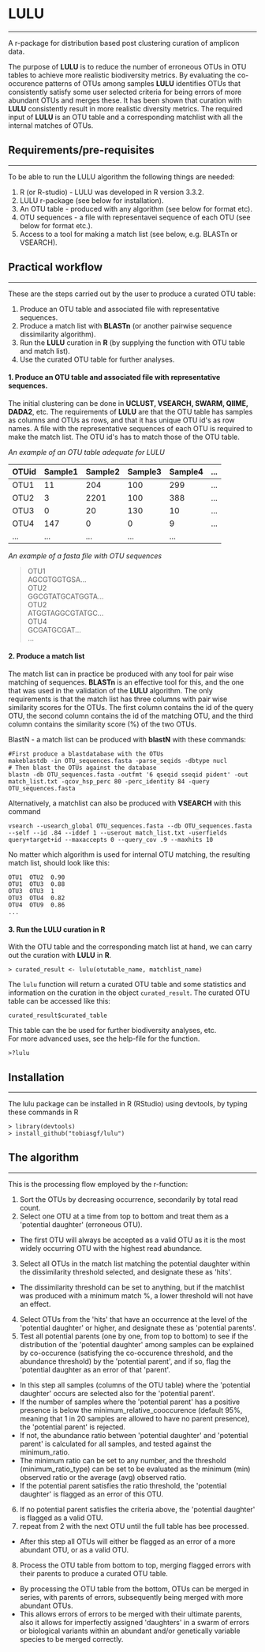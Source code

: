 # LULU
___
A r-package for distribution based post clustering curation of amplicon data.

The purpose of **LULU** is to reduce the number of erroneous OTUs in OTU tables to achieve more realistic biodiversity metrics. By evaluating the co-occurence patterns of OTUs among samples **LULU** identifies OTUs that consistently satisfy some user selected criteria for being errors of more abundant OTUs and merges these. It has been shown that curation with **LULU** consistently result in more realistic diversity metrics. The required input of **LULU** is an OTU table and a corresponding matchlist with all the internal matches of OTUs.   

## Requirements/pre-requisites
___
To be able to run the LULU algorithm the following things are needed:  
1. R (or R-studio) - LULU was developed in R version 3.3.2.  
2. LULU r-package (see below for installation).  
3. An OTU table - produced with any algorithm (see below for format etc).  
4. OTU sequences - a file with representavei sequence of each OTU (see below for format etc.).    
5. Access to a tool for making a match list (see below, e.g. BLASTn or VSEARCH).  

## Practical workflow
___
These are the steps carried out by the user to produce a curated OTU table:  
1. Produce an OTU table and associated file with representative sequences.    
2. Produce a match list with **BLASTn** (or another pairwise sequence dissimilarity algorithm).  
3. Run the **LULU** curation in **R** (by supplying the function with OTU table and match list).  
4. Use the curated OTU table for further analyses.  

#### 1. Produce an OTU table and associated file with representative sequences.    
The initial clustering can be done in **UCLUST, VSEARCH, SWARM, QIIME, DADA2**, etc. The requirements of **LULU** are that the OTU table has samples as columns and OTUs as rows, and that it has unique OTU id's as row names. A file with the representative sequences of each OTU is required to make the match list. The OTU id's has to match those of the OTU table.  

*An example of an OTU table adequate for LULU*  

OTUid|Sample1|Sample2|Sample3|Sample4|...  
--- | --- | --- | --- | ---  | ---
OTU1|11|204|100|299|...   
OTU2|3|2201|100|388|...   
OTU3|0|20|130|10|...   
OTU4|147|0|0|9|...  
...|...|...|...|...

*An example of a fasta file with OTU sequences*  
>OTU1  
AGCGTGGTGSA...  
>OTU2  
GGCGTATGCATGGTA...  
>OTU2  
ATGGTAGGCGTATGC...  
>OTU4  
GCGATGCGAT...  
...  

#### 2. Produce a match list  
The match list can in practice be produced with any tool for pair wise matching of sequences. **BLASTn** is an effective tool for this, and the one that was used in the validation of the **LULU** algorithm. The only requirements is that the match list has three columns with pair wise similarity scores for the OTUs. The first column contains the id of the query OTU, the second column contains the id of the matching OTU, and the third column contains the similarity score (%) of the two OTUs.  

BlastN - a match list can be produced with **blastN** with these commands:  
```
#First produce a blastdatabase with the OTUs
makeblastdb -in OTU_sequences.fasta -parse_seqids -dbtype nucl
# Then blast the OTUs against the database
blastn -db OTU_sequences.fasta -outfmt '6 qseqid sseqid pident' -out match_list.txt -qcov_hsp_perc 80 -perc_identity 84 -query OTU_sequences.fasta
```

Alternatively, a matchlist can also be produced with **VSEARCH** with this command
```
vsearch --usearch_global OTU_sequences.fasta --db OTU_sequences.fasta --self --id .84 --iddef 1 --userout match_list.txt -userfields query+target+id --maxaccepts 0 --query_cov .9 --maxhits 10
```

No matter which algorithm is used for internal OTU matching, the resulting match list, should look like this:
```
OTU1  OTU2  0.90
OTU1  OTU3  0.88
OTU3  OTU3  1
OTU3  OTU4  0.82
OTU4  OTU9  0.86
...
```

#### 3. Run the LULU curation in R
With the OTU table and the corresponding match list at hand, we can carry out the curation with **LULU** in **R**.
```
> curated_result <- lulu(otutable_name, matchlist_name)
```
The `lulu` function will return a curated OTU table and some statistics and information on the curation in the object `curated_result`. The curated OTU table can be accessed like this:
```
curated_result$curated_table
```
This table can the be used for further biodiversity analyses, etc.  
For more advanced uses, see the help-file for the function.  
```
>?lulu  
```

## Installation
___
The lulu package can be installed in R (RStudio) using devtools, by typing these commands in R
```
> library(devtools)
> install_github("tobiasgf/lulu")  
```

## The algorithm
___
This is the processing flow employed by the r-function:  
1. Sort the OTUs by decreasing occurrence, secondarily by total read count.  
2. Select one OTU at a time from top to bottom and treat them as a 'potential daughter' (erroneous OTU).  
  - The first OTU will always be accepted as a valid OTU as it is the most widely occurring OTU with the highest read abundance.  
3. Select all OTUs in the match list matching the potential daughter within the dissimilarity threshold selected, and designate these as 'hits'.  
  - The dissimilarity threshold can be set to anything, but if the matchlist was produced with a minimum match %, a lower threshold will not have an effect.  
4. Select OTUs from the 'hits' that have an occurrence at the level of the 'potential daughter' or higher, and designate these as 'potential parents'.  
5. Test all potential parents (one by one, from top to bottom) to see if the distribution of the 'potential daughter' among samples can be explained by co-occurence (satisfying the co-occurence threshold, and the abundance threshold) by the 'potential parent', and if so, flag the 'potential daughter as an error of that 'parent'.  
  - In this step all samples (columns of the OTU table) where the 'potential daughter' occurs are selected also for the 'potential parent'.  
  - If the number of samples where the 'potential parent' has a positive presence is below the minimum_relative_cooccurence (default 95%, meaning that 1 in 20 samples are allowed to have no parent presence), the 'potential parent' is rejected.  
  - If not, the abundance ratio between 'potential daughter' and 'potential parent' is calculated for all samples, and tested against the minimum_ratio.  
  - The minimum ratio  can be set to any number, and the threshold (minimum_ratio_type) can be set to be evaluated as the minimum (min) observed ratio or the average (avg) observed ratio.  
  - If the potential parent satisfies the ratio threshold, the 'potential daughter' is flagged as an error of this OTU.  
6. If no potential parent satisfies the criteria above, the 'potential daughter' is flagged as a valid OTU.  
7. repeat from 2 with the next OTU until the full table has bee processed.  
  - After this step all OTUs will either be flagged as an error of a more abundant OTU, or as a valid OTU.  
8. Process the OTU table from bottom to top, merging flagged errors with their parents to produce a curated OTU table.  
  - By processing the OTU table from the bottom, OTUs can be merged in series, with parents of errors, subsequently being merged with more abundant OTUs.  
  - This allows errors of errors to be merged with their ultimate parents, also it allows for imperfectly assigned 'daughters' in a swarm of errors or biological variants within an abundant and/or genetically variable species to be merged correctly.  
 
